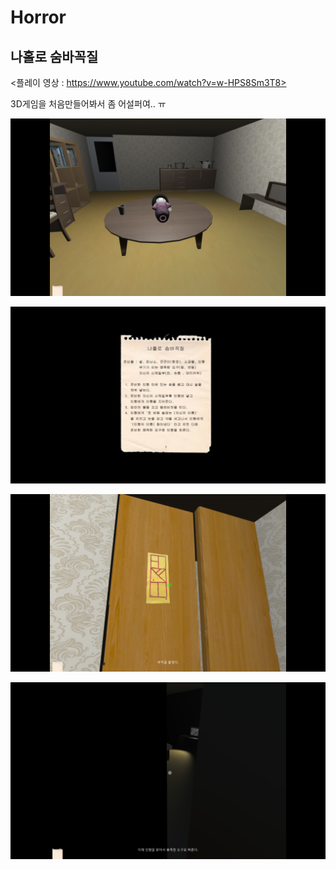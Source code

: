 # Horror
<h2>나홀로 숨바꼭질</h2>

<플레이 영상 : https://www.youtube.com/watch?v=w-HPS8Sm3T8>

3D게임을 처음만들어봐서 좀 어설퍼여.. ㅠ

![InGame0](./Image/InGame0.png)

![InGame1](./Image/InGame1.png)

![InGame2](./Image/InGame2.png)

![InGame3](./Image/InGame3.png)
